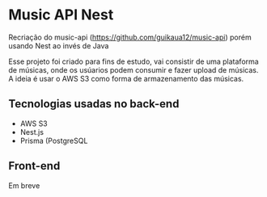 # Music API Nest

Recriação do music-api (https://github.com/guikaua12/music-api) porém usando Nest ao invés de Java

Esse projeto foi criado para fins de estudo, vai consistir de uma plataforma de músicas, onde os usúarios podem consumir e fazer upload de músicas. A ideia é usar o AWS S3 como forma de armazenamento das músicas.

## Tecnologias usadas no back-end
- AWS S3
- Nest.js
- Prisma (PostgreSQL


## Front-end
Em breve
